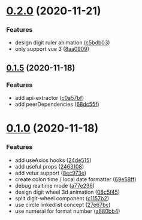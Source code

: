 # [0.2.0](https://github.com/xiaoluoboding/vue-digit-animation/compare/v0.1.5...v0.2.0) (2020-11-21)


### Features

* design digit ruler animation ([c5bdb03](https://github.com/xiaoluoboding/vue-digit-animation/commit/c5bdb0320d877afaef16f384902e11005b600977))
* only support vue 3 ([8aa0909](https://github.com/xiaoluoboding/vue-digit-animation/commit/8aa09095b69785b0f19c3860acc851500d2bad39))



## [0.1.5](https://github.com/xiaoluoboding/vue-digit-animation/compare/v0.1.0...v0.1.5) (2020-11-18)


### Features

* add api-extractor ([c0a57bf](https://github.com/xiaoluoboding/vue-digit-animation/commit/c0a57bfe8461324e51b429ab229a6cc66385bdc0))
* add peerDependencies ([68dc55f](https://github.com/xiaoluoboding/vue-digit-animation/commit/68dc55fb1bd6408b0bba29d1832eca6430832f4e))



# [0.1.0](https://github.com/xiaoluoboding/vue-digit-animation/compare/2463108900c614a110a815374a260eeff7224b86...v0.1.0) (2020-11-18)


### Features

* add useAxios hooks ([24de515](https://github.com/xiaoluoboding/vue-digit-animation/commit/24de5159abfecfcbd2899f05243795de192daf1b))
* add useful props ([2463108](https://github.com/xiaoluoboding/vue-digit-animation/commit/2463108900c614a110a815374a260eeff7224b86))
* add vetur support ([8ec973e](https://github.com/xiaoluoboding/vue-digit-animation/commit/8ec973eecce7224b9e7003edbfc6f7e653edd016))
* create colon time / local date formatter ([69e58ff](https://github.com/xiaoluoboding/vue-digit-animation/commit/69e58ffab121518ad7e5e89ff8e6604f923788ca))
* debug realtime mode ([a77e236](https://github.com/xiaoluoboding/vue-digit-animation/commit/a77e23685cc0d5dfd7e800f6ae54d5fd0e6aa043))
* design digit wheel 3d animation ([08c5f45](https://github.com/xiaoluoboding/vue-digit-animation/commit/08c5f45574c48c506d718f8c24bdcfa5679103e4))
* split digit-wheel component ([c1157b2](https://github.com/xiaoluoboding/vue-digit-animation/commit/c1157b2a409cd19192e9eab633d9ccd0e3ce058d))
* use circle linkedlist concept ([27e67bc](https://github.com/xiaoluoboding/vue-digit-animation/commit/27e67bc386cde0fc6c70c336e87428e9ef92a49f))
* use numeral for format number ([a880bb4](https://github.com/xiaoluoboding/vue-digit-animation/commit/a880bb4ff81ae20a39b4d78b0db457fed11b6886))



